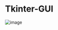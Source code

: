 # Tkinter-GUI


![image](https://github.com/susannacifani/Tkinter-GUI/assets/73530772/157500d7-9d47-4314-bd55-98919a78504e)
